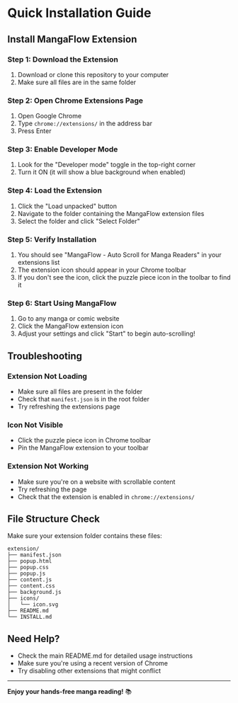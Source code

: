 # Quick Installation Guide

## Install MangaFlow Extension

### Step 1: Download the Extension
1. Download or clone this repository to your computer
2. Make sure all files are in the same folder

### Step 2: Open Chrome Extensions Page
1. Open Google Chrome
2. Type `chrome://extensions/` in the address bar
3. Press Enter

### Step 3: Enable Developer Mode
1. Look for the "Developer mode" toggle in the top-right corner
2. Turn it ON (it will show a blue background when enabled)

### Step 4: Load the Extension
1. Click the "Load unpacked" button
2. Navigate to the folder containing the MangaFlow extension files
3. Select the folder and click "Select Folder"

### Step 5: Verify Installation
1. You should see "MangaFlow - Auto Scroll for Manga Readers" in your extensions list
2. The extension icon should appear in your Chrome toolbar
3. If you don't see the icon, click the puzzle piece icon in the toolbar to find it

### Step 6: Start Using MangaFlow
1. Go to any manga or comic website
2. Click the MangaFlow extension icon
3. Adjust your settings and click "Start" to begin auto-scrolling!

## Troubleshooting

### Extension Not Loading
- Make sure all files are present in the folder
- Check that `manifest.json` is in the root folder
- Try refreshing the extensions page

### Icon Not Visible
- Click the puzzle piece icon in Chrome toolbar
- Pin the MangaFlow extension to your toolbar

### Extension Not Working
- Make sure you're on a website with scrollable content
- Try refreshing the page
- Check that the extension is enabled in `chrome://extensions/`

## File Structure Check
Make sure your extension folder contains these files:
```
extension/
├── manifest.json
├── popup.html
├── popup.css
├── popup.js
├── content.js
├── content.css
├── background.js
├── icons/
│   └── icon.svg
├── README.md
└── INSTALL.md
```

## Need Help?
- Check the main README.md for detailed usage instructions
- Make sure you're using a recent version of Chrome
- Try disabling other extensions that might conflict

---

**Enjoy your hands-free manga reading!** 📚 